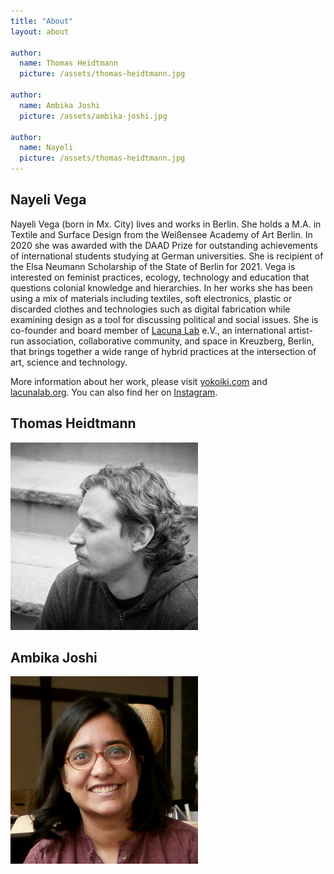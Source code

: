 ```yaml
---
title: "About"
layout: about

author:
  name: Thomas Heidtmann
  picture: /assets/thomas-heidtmann.jpg
  
author:
  name: Ambika Joshi
  picture: /assets/ambika-joshi.jpg
  
author:
  name: Nayeli
  picture: /assets/thomas-heidtmann.jpg
---
```


## Nayeli Vega
Nayeli Vega (born in Mx. City) lives and works in Berlin. She holds a M.A. in Textile and Surface Design from the Weißensee Academy of Art Berlin. In 2020 she was awarded with the DAAD Prize for outstanding achievements of international students studying at German universities. She is recipient of the Elsa Neumann Scholarship of the State of Berlin for 2021. Vega is interested on feminist practices, ecology, technology and education that questions colonial knowledge and hierarchies. In her works she has been using a mix of materials including textiles, soft electronics, plastic or discarded clothes and technologies such as digital fabrication while examining design as a tool for discussing political and social issues. She is co-founder and board member of [Lacuna Lab](https://lacunalab.org/) e.V., an international artist-run association, collaborative community, and space in Kreuzberg, Berlin, that brings together a wide range of hybrid practices at the intersection of art, science and technology.

More information about her work, please visit [yokoiki.com](https://yokoiki.com) and [lacunalab.org](https://lacunalab.org/). You can also find her on [Instagram](https://www.instagram.com/yokoikilab/).

## Thomas Heidtmann
![Thomas](/assets/thomas-heidtmann.jpg)

## Ambika Joshi
![Ambika](/assets/ambika-joshi.jpg)
